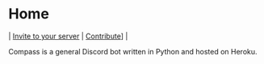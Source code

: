 # Home

| [Invite to your server](https://discord.com/api/oauth2/authorize?client_id=932737557836468297&scope=bot&permissions=1) | [Contribute](https://gitlab.com/glass-ships/compass-bot)] |

Compass is a general Discord bot written in Python and hosted on Heroku. 
